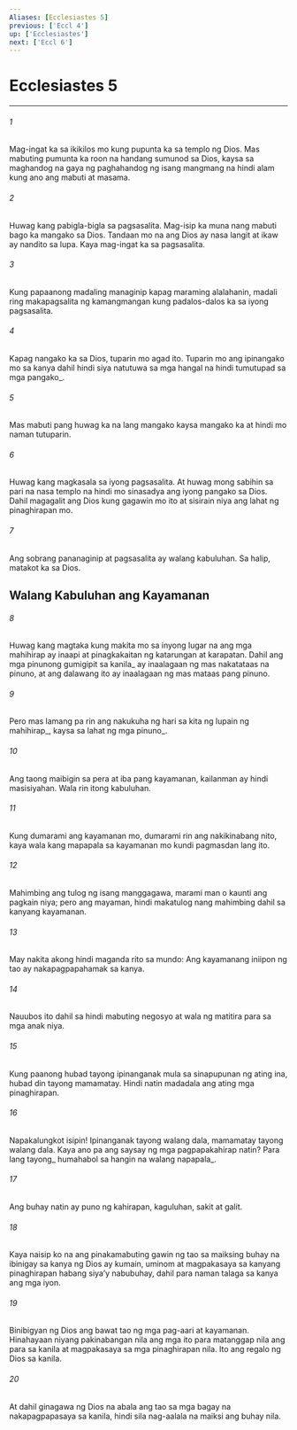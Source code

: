 ```yaml
---
Aliases: [Ecclesiastes 5]
previous: ['Eccl 4']
up: ['Ecclesiastes']
next: ['Eccl 6']
---
```

# Ecclesiastes 5

***






















###### 1 










Mag-ingat ka sa ikikilos mo kung pupunta ka sa templo ng Dios. Mas mabuting pumunta ka roon na handang sumunod sa Dios, kaysa sa maghandog na gaya ng paghahandog ng isang mangmang na hindi alam kung ano ang mabuti at masama. 





















###### 2 










Huwag kang pabigla-bigla sa pagsasalita. Mag-isip ka muna nang mabuti bago ka mangako sa Dios. Tandaan mo na ang Dios ay nasa langit at ikaw ay nandito sa lupa. Kaya mag-ingat ka sa pagsasalita. 





















###### 3 










Kung papaanong madaling managinip kapag maraming alalahanin, madali ring makapagsalita ng kamangmangan kung padalos-dalos ka sa iyong pagsasalita. 





















###### 4 










Kapag nangako ka sa Dios, tuparin mo agad ito. Tuparin mo ang ipinangako mo sa kanya dahil hindi siya natutuwa sa mga hangal na hindi tumutupad sa mga pangako_. 





















###### 5 










Mas mabuti pang huwag ka na lang mangako kaysa mangako ka at hindi mo naman tutuparin. 





















###### 6 










Huwag kang magkasala sa iyong pagsasalita. At huwag mong sabihin sa pari na nasa templo na hindi mo sinasadya ang iyong pangako sa Dios. Dahil magagalit ang Dios kung gagawin mo ito at sisirain niya ang lahat ng pinaghirapan mo. 





















###### 7 










Ang sobrang pananaginip at pagsasalita ay walang kabuluhan. Sa halip, matakot ka sa Dios.

## Walang Kabuluhan ang Kayamanan 





















###### 8 










Huwag kang magtaka kung makita mo sa inyong lugar na ang mga mahihirap ay inaapi at pinagkakaitan ng katarungan at karapatan. Dahil ang mga pinunong gumigipit sa kanila_ ay inaalagaan ng mas nakatataas na pinuno, at ang dalawang ito ay inaalagaan ng mas mataas pang pinuno. 





















###### 9 










Pero mas lamang pa rin ang nakukuha ng hari sa kita ng lupain ng mahihirap_, kaysa sa lahat ng mga pinuno_. 





















###### 10 










Ang taong maibigin sa pera at iba pang kayamanan, kailanman ay hindi masisiyahan. Wala rin itong kabuluhan. 





















###### 11 










Kung dumarami ang kayamanan mo, dumarami rin ang nakikinabang nito, kaya wala kang mapapala sa kayamanan mo kundi pagmasdan lang ito. 





















###### 12 










Mahimbing ang tulog ng isang manggagawa, marami man o kaunti ang pagkain niya; pero ang mayaman, hindi makatulog nang mahimbing dahil sa kanyang kayamanan. 





















###### 13 










May nakita akong hindi maganda rito sa mundo: Ang kayamanang iniipon ng tao ay nakapagpapahamak sa kanya. 





















###### 14 










Nauubos ito dahil sa hindi mabuting negosyo at wala ng matitira para sa mga anak niya. 





















###### 15 










Kung paanong hubad tayong ipinanganak mula sa sinapupunan ng ating ina, hubad din tayong mamamatay. Hindi natin madadala ang ating mga pinaghirapan. 





















###### 16 










Napakalungkot isipin! Ipinanganak tayong walang dala, mamamatay tayong walang dala. Kaya ano pa ang saysay ng mga pagpapakahirap natin? Para lang tayong_ humahabol sa hangin na walang napapala_. 





















###### 17 










Ang buhay natin ay puno ng kahirapan, kaguluhan, sakit at galit. 





















###### 18 










Kaya naisip ko na ang pinakamabuting gawin ng tao sa maiksing buhay na ibinigay sa kanya ng Dios ay kumain, uminom at magpakasaya sa kanyang pinaghirapan habang siyaʼy nabubuhay, dahil para naman talaga sa kanya ang mga iyon. 





















###### 19 










Binibigyan ng Dios ang bawat tao ng mga pag-aari at kayamanan. Hinahayaan niyang pakinabangan nila ang mga ito para matanggap nila ang para sa kanila at magpakasaya sa mga pinaghirapan nila. Ito ang regalo ng Dios sa kanila. 





















###### 20 










At dahil ginagawa ng Dios na abala ang tao sa mga bagay na nakapagpapasaya sa kanila, hindi sila nag-aalala na maiksi ang buhay nila.
